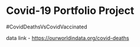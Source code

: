 # Covid-19 Portfolio Project
#CovidDeathsVsCovidVaccinated

data link - https://ourworldindata.org/covid-deaths
